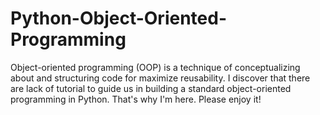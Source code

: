 # Python-Object-Oriented-Programming
Object-oriented programming (OOP) is a technique of conceptualizing about and structuring code for maximize reusability. I discover that there are lack of tutorial to guide us in building a standard object-oriented programming in Python.  That's why I'm here. Please enjoy it!
